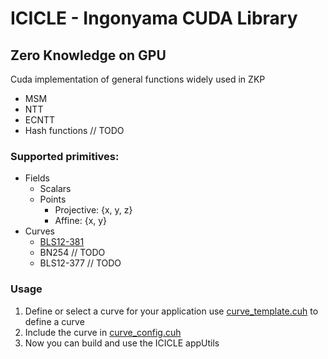 # ICICLE - Ingonyama CUDA Library

## Zero Knowledge on GPU
Cuda implementation of general functions widely used in ZKP
- MSM
- NTT
- ECNTT
- Hash functions // TODO

### Supported primitives:
- Fields
  - Scalars
  - Points
    - Projective: {x, y, z}
    - Affine: {x, y}
- Curves
  - [BLS12-381](./curves/bls12_381.cuh)
  - BN254     // TODO
  - BLS12-377 // TODO


### Usage
1. Define or select a curve for your application use [curve_template.cuh](./curves/curve_template.cuh) to define a curve
2. Include the curve in [curve_config.cuh](./curves/curve_config.cuh)
3. Now you can build and use the ICICLE appUtils